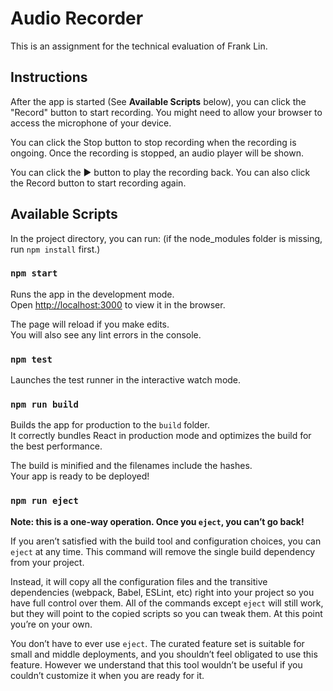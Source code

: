 # Audio Recorder

This is an assignment for the technical evaluation of Frank Lin.

## Instructions

After the app is started (See **Available Scripts** below), you can click the "Record" button to start recording.
You might need to allow your browser to access the microphone of your device.

You can click the Stop button to stop recording when the recording is ongoing.
Once the recording is stopped, an audio player will be shown.

You can click the ▶️ button to play the recording back.
You can also click the Record button to start recording again.

## Available Scripts

In the project directory, you can run: (if the node_modules folder is missing, run `npm install` first.)

### `npm start`

Runs the app in the development mode.\
Open [http://localhost:3000](http://localhost:3000) to view it in the browser.

The page will reload if you make edits.\
You will also see any lint errors in the console.

### `npm test`

Launches the test runner in the interactive watch mode.

### `npm run build`

Builds the app for production to the `build` folder.\
It correctly bundles React in production mode and optimizes the build for the best performance.

The build is minified and the filenames include the hashes.\
Your app is ready to be deployed!

### `npm run eject`

**Note: this is a one-way operation. Once you `eject`, you can’t go back!**

If you aren’t satisfied with the build tool and configuration choices, you can `eject` at any time. This command will remove the single build dependency from your project.

Instead, it will copy all the configuration files and the transitive dependencies (webpack, Babel, ESLint, etc) right into your project so you have full control over them. All of the commands except `eject` will still work, but they will point to the copied scripts so you can tweak them. At this point you’re on your own.

You don’t have to ever use `eject`. The curated feature set is suitable for small and middle deployments, and you shouldn’t feel obligated to use this feature. However we understand that this tool wouldn’t be useful if you couldn’t customize it when you are ready for it.
